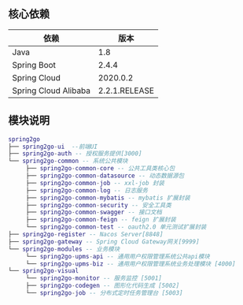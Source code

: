 ## 核心依赖

| 依赖                   | 版本          |
| ---------------------- | ------------- |
| Java            | 1.8 |
| Spring Boot            | 2.4.4 |
| Spring Cloud           | 2020.0.2    |
| Spring Cloud Alibaba   | 2.2.1.RELEASE |

## 模块说明
```lua
spring2go
├── spring2go-ui  --前端UI
├── spring2go-auth -- 授权服务提供[3000]
└── spring2go-common -- 系统公共模块
     ├── spring2go-common-core -- 公共工具类核心包
     ├── spring2go-common-datasource -- 动态数据源包
     ├── spring2go-common-job -- xxl-job 封装
     ├── spring2go-common-log -- 日志服务
     ├── spring2go-common-mybatis -- mybatis 扩展封装
     ├── spring2go-common-security -- 安全工具类
     ├── spring2go-common-swagger -- 接口文档
     ├── spring2go-common-feign -- feign 扩展封装
     └── spring2go-common-test -- oauth2.0 单元测试扩展封装
├── spring2go-register -- Nacos Server[8848]
├── spring2go-gateway -- Spring Cloud Gateway网关[9999]
└── spring2go-modules -- 业务模块
     └── spring2go-upms-api -- 通用用户权限管理系统公共api模块
     └── spring2go-upms-biz -- 通用用户权限管理系统业务处理模块 [4000]
└── spring2go-visual
     └── spring2go-monitor -- 服务监控 [5001]
     ├── spring2go-codegen -- 图形化代码生成 [5002]
     └── spring2go-job -- 分布式定时任务管理台 [5003]
```